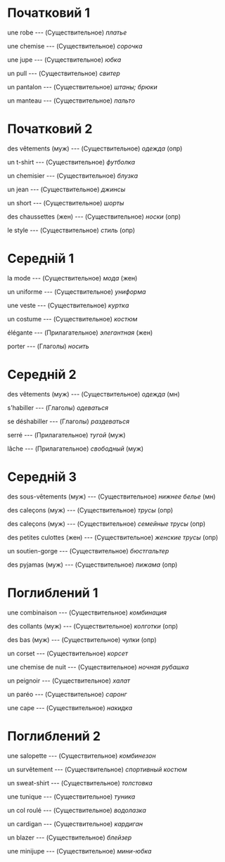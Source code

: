 # Початковий 1

une robe --- (Существительное)
*платье*



une chemise --- (Существительное)
*сорочка*



une jupe --- (Существительное)
*юбка*



un pull --- (Существительное)
*свитер*



un pantalon --- (Существительное)
*штаны; брюки*



un manteau --- (Существительное)
*пальто*



# Початковий 2

des vêtements (муж) --- (Существительное)
*одежда*
(опр)



un t-shirt --- (Существительное)
*футболка*



un chemisier --- (Существительное)
*блузка*



un jean --- (Существительное)
*джинсы*



un short --- (Существительное)
*шорты*



des chaussettes (жен) --- (Существительное)
*носки*
(опр)



le style --- (Существительное)
*стиль*
(опр)



# Середній 1

la mode --- (Существительное)
*мода*
(жен)



un uniforme --- (Существительное)
*униформа*



une veste --- (Существительное)
*куртка*



un costume --- (Существительное)
*костюм*



élégante --- (Прилагательное)
*элегантная*
(жен)



porter --- (Глаголы)
*носить*



# Середній 2

des vêtements (муж) --- (Существительное)
*одежда*
(мн)



s'habiller --- (Глаголы)
*одеваться*



se déshabiller --- (Глаголы)
*раздеваться*



serré --- (Прилагательное)
*тугой*
(муж)



lâche --- (Прилагательное)
*свободный*
(муж)



# Середній 3

des sous-vêtements (муж) --- (Существительное)
*нижнее белье*
(мн)



des caleçons (муж) --- (Существительное)
*трусы*
(опр)



des caleçons (муж) --- (Существительное)
*семейные трусы*
(опр)



des petites culottes (жен) --- (Существительное)
*женские трусы*
(опр)



un soutien-gorge --- (Существительное)
*бюстгальтер*



des pyjamas (муж) --- (Существительное)
*пижама*
(опр)



# Поглиблений 1

une combinaison --- (Существительное)
*комбинация*



des collants (муж) --- (Существительное)
*колготки*
(опр)



des bas (муж) --- (Существительное)
*чулки*
(опр)



un corset --- (Существительное)
*корсет*



une chemise de nuit --- (Существительное)
*ночная рубашка*



un peignoir --- (Существительное)
*халат*



un paréo --- (Существительное)
*саронг*



une cape --- (Существительное)
*накидка*



# Поглиблений 2

une salopette --- (Существительное)
*комбинезон*



un survêtement --- (Существительное)
*спортивный костюм*



un sweat-shirt --- (Существительное)
*толстовка*



une tunique --- (Существительное)
*туника*



un col roulé --- (Существительное)
*водолазка*



un cardigan --- (Существительное)
*кардиган*



un blazer --- (Существительное)
*блейзер*



une minijupe --- (Существительное)
*мини-юбка*